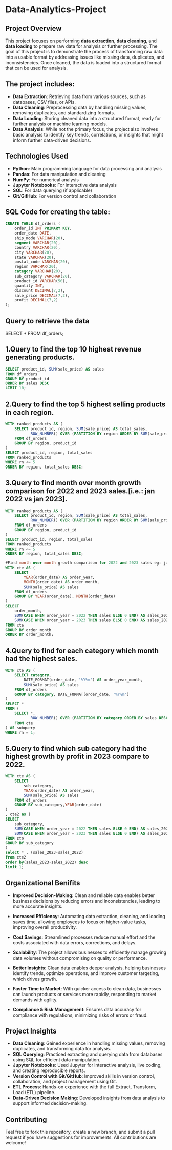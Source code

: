 # Data-Analytics-Project
## Project Overview 
This project focuses on performing **data extraction**, **data cleaning**, and **data loading** to prepare raw data for analysis or further processing. The goal of this project is to demonstrate the process of transforming raw data into a usable format by addressing issues like missing data, duplicates, and inconsistencies. Once cleaned, the data is loaded into a structured format that can be used for analysis.
## The project includes:

- **Data Extraction**: Retrieving data from various sources, such as databases, CSV files, or APIs.
- **Data Cleaning**: Preprocessing data by handling missing values, removing duplicates, and standardizing formats.
- **Data Loading**: Storing cleaned data into a structured format, ready for further analysis or machine learning models.
- **Data Analysis**: While not the primary focus, the project also involves basic analysis to identify key trends, correlations, or insights that might inform further data-driven decisions.

## Technologies Used

- **Python**: Main programming language for data processing and analysis
- **Pandas**: For data manipulation and cleaning
- **NumPy**: For numerical analysis
- **Jupyter Notebooks**: For interactive data analysis
- **SQL**: For data querying (if applicable)
- **Git/GitHub**: For version control and collaboration

## SQL Code for creating the table:
```sql
CREATE TABLE df_orders (
    order_id INT PRIMARY KEY,
    order_date DATE,
    ship_mode VARCHAR(20),
    segment VARCHAR(20),
    country VARCHAR(20),
    city VARCHAR(20),
    state VARCHAR(20),
    postal_code VARCHAR(20),
    region VARCHAR(20),
    category VARCHAR(20),
    sub_category VARCHAR(20),
    product_id VARCHAR(50),
    quantity INT,
    discount DECIMAL(7,2),
    sale_price DECIMAL(7,2),
    profit DECIMAL(7,2)
);
```
## Query to retrieve the data
SELECT * FROM df_orders;

## 1.Query to find the top 10 highest revenue generating products.
``` sql
SELECT product_id, SUM(sale_price) AS sales
FROM df_orders
GROUP BY product_id
ORDER BY sales DESC
LIMIT 10;
```
## 2.Query to find the top 5 highest selling products in each region.
``` sql
WITH ranked_products AS (
    SELECT product_id, region, SUM(sale_price) AS total_sales,
           ROW_NUMBER() OVER (PARTITION BY region ORDER BY SUM(sale_price) DESC) AS rn
    FROM df_orders
    GROUP BY region, product_id
)
SELECT product_id, region, total_sales
FROM ranked_products
WHERE rn <= 5
ORDER BY region, total_sales DESC;

```
## 3.Query to find month over month growth comparison for 2022 and 2023 sales.[i.e.: jan 2022 vs jan 2023].
``` sql
WITH ranked_products AS (
    SELECT product_id, region, SUM(sale_price) AS total_sales,
           ROW_NUMBER() OVER (PARTITION BY region ORDER BY SUM(sale_price) DESC) AS rn
    FROM df_orders
    GROUP BY region, product_id
)
SELECT product_id, region, total_sales
FROM ranked_products
WHERE rn <= 5
ORDER BY region, total_sales DESC;

#Find month over month growth comparison for 2022 and 2023 sales eg: jan 2022 vs jan 2023
WITH cte AS (
    SELECT 
        YEAR(order_date) AS order_year, 
        MONTH(order_date) AS order_month, 
        SUM(sale_price) AS sales
    FROM df_orders
    GROUP BY YEAR(order_date), MONTH(order_date)
)
SELECT 
    order_month,
    SUM(CASE WHEN order_year = 2022 THEN sales ELSE 0 END) AS sales_2022,
    SUM(CASE WHEN order_year = 2023 THEN sales ELSE 0 END) AS sales_2023
FROM cte
GROUP BY order_month
ORDER BY order_month;
```
## 4.Query to find for each category which month had the highest sales.
``` sql
WITH cte AS (
    SELECT category, 
        DATE_FORMAT(order_date, '%Y%m') AS order_year_month, 
        SUM(sale_price) AS sales 
    FROM df_orders
    GROUP BY category, DATE_FORMAT(order_date, '%Y%m')
)
SELECT * 
FROM (
    SELECT *,
           ROW_NUMBER() OVER (PARTITION BY category ORDER BY sales DESC) AS rn
    FROM cte
) AS subquery
WHERE rn = 1;
```
## 5.Query to find which sub category had the highest growth by profit in 2023 compare to 2022.
``` sql
WITH cte AS (
    SELECT 
        sub_category,
        YEAR(order_date) AS order_year, 
        SUM(sale_price) AS sales
    FROM df_orders
    GROUP BY sub_category,YEAR(order_date)
)
, cte2 as (
SELECT 
    sub_category,
    SUM(CASE WHEN order_year = 2022 THEN sales ELSE 0 END) AS sales_2022,
    SUM(CASE WHEN order_year = 2023 THEN sales ELSE 0 END) AS sales_2023
FROM cte
GROUP BY sub_category
)
select * , (sales_2023-sales_2022)
from cte2
order by(sales_2023-sales_2022) desc
limit 1;
```
## Organizational Benifits

- **Improved Decision-Making**: Clean and reliable data enables better business decisions by reducing errors and inconsistencies, leading to more accurate insights.

- **Increased Efficiency**: Automating data extraction, cleaning, and loading saves time, allowing employees to focus on higher-value tasks, improving overall productivity.

- **Cost Savings**: Streamlined processes reduce manual effort and the costs associated with data errors, corrections, and delays.

- **Scalability**: The project allows businesses to efficiently manage growing data volumes without compromising on quality or performance.

- **Better Insights**: Clean data enables deeper analysis, helping businesses identify trends, optimize operations, and improve customer targeting, which drives growth.

- **Faster Time to Market**: With quicker access to clean data, businesses can launch products or services more rapidly, responding to market demands with agility.

- **Compliance & Risk Management**: Ensures data accuracy for compliance with regulations, minimizing risks of errors or fraud.

## Project Insights

- **Data Cleaning**: Gained experience in handling missing values, removing duplicates, and transforming data for analysis.
- **SQL Querying**: Practiced extracting and querying data from databases using SQL for efficient data manipulation.
- **Jupyter Notebooks**: Used Jupyter for interactive analysis, live coding, and creating reproducible reports.
- **Version Control with Git/GitHub**: Improved skills in version control, collaboration, and project management using Git.
- **ETL Process**: Hands-on experience with the full Extract, Transform, Load (ETL) pipeline.
- **Data-Driven Decision Making**: Developed insights from data analysis to support informed decision-making.
  
## Contributing
Feel free to fork this repository, create a new branch, and submit a pull request if you have suggestions for improvements. All contributions are welcome!


